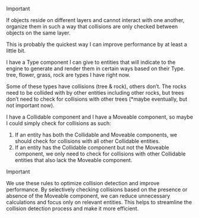 > [!important]  
> If objects reside on different layers and cannot interact with one another, organize them in such a way that collisions are only checked between objects on the same layer.  

  

This is probably the quickest way I can improve performance by at least a little bit.

I have a Type component I can give to entities that will indicate to the engine to generate and render them in certain ways based on their Type. tree, flower, grass, rock are types I have right now.

Some of these types have collisions (tree & rock), others don’t. The rocks need to be collided with by other entities including other rocks, but trees don’t need to check for collisions with other trees (*maybe eventually, but not important now).

I have a Collidable component and I have a Moveable component, so maybe I could simply check for collisions as such:

1. If an entity has both the Collidable and Moveable components, we should check for collisions with all other Collidable entities.
2. If an entity has the Collidable component but not the Moveable component, we only need to check for collisions with other Collidable entities that also lack the Moveable component.

> [!important]  
> We use these rules to optimize collision detection and improve performance. By selectively checking collisions based on the presence or absence of the Moveable component, we can reduce unnecessary calculations and focus only on relevant entities. This helps to streamline the collision detection process and make it more efficient.